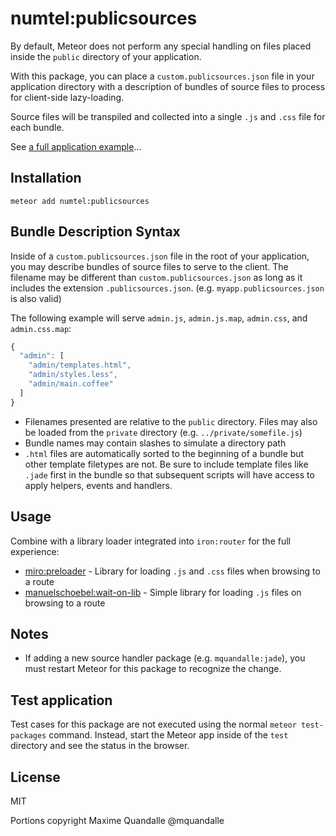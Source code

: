 # numtel:publicsources

By default, Meteor does not perform any special handling on files placed inside the `public` directory of your application.

With this package, you can place a `custom.publicsources.json` file in your application directory with a description of bundles of source files to process for client-side lazy-loading.

Source files will be transpiled and collected into a single `.js` and `.css` file for each bundle.

See [a full application example](https://github.com/numtel/meteor-component-example)...

## Installation

```
meteor add numtel:publicsources
```

## Bundle Description Syntax

Inside of a `custom.publicsources.json` file in the root of your application, you may describe bundles of source files to serve to the client. The filename may be different than `custom.publicsources.json` as long as it includes the extension `.publicsources.json`. (e.g. `myapp.publicsources.json` is also valid)

The following example will serve `admin.js`, `admin.js.map`, `admin.css`, and `admin.css.map`:

```javascript
{
  "admin": [ 
    "admin/templates.html",
    "admin/styles.less",
    "admin/main.coffee"
  ]
}
```

* Filenames presented are relative to the `public` directory. Files may also be loaded from the `private` directory (e.g. `../private/somefile.js`)
* Bundle names may contain slashes to simulate a directory path
* `.html` files are automatically sorted to the beginning of a bundle but other template filetypes are not. Be sure to include template files like `.jade` first in the bundle so that subsequent scripts will have access to apply helpers, events and handlers.

## Usage

Combine with a library loader integrated into `iron:router` for the full experience:

* [miro:preloader](https://github.com/MiroHibler/meteor-preloader) - Library for loading `.js` and `.css` files when browsing to a route
* [manuelschoebel:wait-on-lib](https://github.com/DerMambo/wait-on-lib) - Simple library for loading `.js` files on browsing to a route

## Notes

* If adding a new source handler package (e.g. `mquandalle:jade`), you must restart Meteor for this package to recognize the change.

## Test application

Test cases for this package are not executed using the normal `meteor test-packages` command. Instead, start the Meteor app inside of the `test` directory and see the status in the browser.

## License

MIT

Portions copyright Maxime Quandalle @mquandalle
